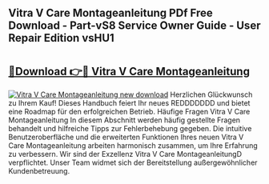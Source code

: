 ## Vitra V Care Montageanleitung PDf Free Download - Part-vS8 Service Owner Guide - User Repair Edition vsHU1

# <h2><a href="http://df7oy8m.blite.top/?on=Vitra+V+Care+Montageanleitung">🔗Download 👉🔴 Vitra V Care Montageanleitung</a></h2>

[![Vitra V Care Montageanleitung new download](https://i.imgur.com/lujVjoI.png)](http://df7oy8m.blite.top/?on=Vitra+V+Care+Montageanleitung)
Herzlichen Glückwunsch zu Ihrem Kauf! Dieses Handbuch feiert Ihr neues REDDDDDDD und bietet eine Roadmap für den erfolgreichen Betrieb. Häufige Fragen Vitra V Care Montageanleitung In diesem Abschnitt werden häufig gestellte Fragen behandelt und hilfreiche Tipps zur Fehlerbehebung gegeben. Die intuitive Benutzeroberfläche und die erweiterten Funktionen Ihres neuen Vitra V Care Montageanleitung arbeiten harmonisch zusammen, um Ihre Erfahrung zu verbessern. Wir sind der Exzellenz Vitra V Care MontageanleitungD verpflichtet. Unser Team widmet sich der Bereitstellung außergewöhnlicher Kundenbetreuung.
